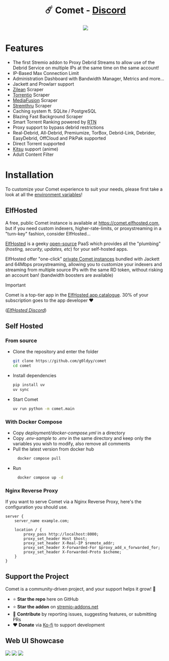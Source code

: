 <h1 align="center" id="title">☄️ Comet - <a href="https://discord.gg/rivenmedia">Discord</a></h1>
<p align="center"><img src="https://socialify.git.ci/g0ldyy/comet/image?description=1&font=Inter&forks=1&language=1&name=1&owner=1&pattern=Solid&stargazers=1&theme=Dark" /></p>

# Features
- The first Stremio addon to Proxy Debrid Streams to allow use of the Debrid Service on multiple IPs at the same time on the same account!
- IP-Based Max Connection Limit
- Administration Dashboard with Bandwidth Manager, Metrics and more...
- Jackett and Prowlarr support
- [Zilean](https://github.com/iPromKnight/zilean) Scraper
- [Torrentio](https://torrentio.strem.fun/) Scraper
- [MediaFusion](https://mediafusion.elfhosted.com/) Scraper
- [Stremthru](https://github.com/MunifTanjim/stremthru/) Scraper
- Caching system ft. SQLite / PostgreSQL
- Blazing Fast Background Scraper
- Smart Torrent Ranking powered by [RTN](https://github.com/dreulavelle/rank-torrent-name)
- Proxy support to bypass debrid restrictions
- Real-Debrid, All-Debrid, Premiumize, TorBox, Debrid-Link, Debrider, EasyDebrid, OffCloud and PikPak supported
- Direct Torrent supported
- [Kitsu](https://kitsu.io/) support (anime)
- Adult Content Filter

# Installation
To customize your Comet experience to suit your needs, please first take a look at all the [environment variables](https://github.com/g0ldyy/comet/blob/main/.env-sample)!

## ElfHosted

A free, public Comet instance is available at https://comet.elfhosted.com, but if you need custom indexers, higher-rate-limits, or proxystreaming in a "turn-key" fashion, consider ElfHosted...

[ElfHosted](https://elfhosted.com) is a geeky [open-source](https://elfhosted.com/open/) PaaS which provides all the "plumbing" (*hosting, security, updates, etc*) for your self-hosted apps.

ElfHosted offer "one-click" [private Comet instances](https://elfhosted.com/app/comet/) bundled with Jackett and 64Mbps proxystreaming, allowing you to customize your indexers and streaming from multiple source IPs with the same RD token, without risking an account ban! (bandwidth boosters are available)

> [!IMPORTANT]
> Comet is a top-tier app in the [ElfHosted app catalogue](https://elfhosted.com/apps/). 30% of your subscription goes to the app developer :heart:

(*[ElfHosted Discord](https://discord.elfhosted.com)*)

## Self Hosted
### From source
- Clone the repository and enter the folder
    ```sh
    git clone https://github.com/g0ldyy/comet
    cd comet
    ```
- Install dependencies
    ```sh
    pip install uv
    uv sync
    ````
- Start Comet
    ```sh
    uv run python -m comet.main
    ````

### With Docker Compose
- Copy *deployment/docker-compose.yml* in a directory
- Copy *.env-sample* to *.env* in the same directory and keep only the variables you wish to modify, also remove all comments
- Pull the latest version from docker hub
    ```sh
      docker compose pull
    ```
- Run
    ```sh
      docker compose up -d
    ```

### Nginx Reverse Proxy
If you want to serve Comet via a Nginx Reverse Proxy, here's the configuration you should use.
```
server {
    server_name example.com;

    location / {
        proxy_pass http://localhost:8000;
        proxy_set_header Host $host;
        proxy_set_header X-Real-IP $remote_addr;
        proxy_set_header X-Forwarded-For $proxy_add_x_forwarded_for;
        proxy_set_header X-Forwarded-Proto $scheme;
    }
}
```

## Support the Project
Comet is a community-driven project, and your support helps it grow! 🚀

- ⭐ **Star the repo** here on GitHub
- ⭐ **Star the addon** on [stremio-addons.net](https://stremio-addons.net/addons/comet)  
- 🐛 **Contribute** by reporting issues, suggesting features, or submitting PRs  
- ❤️ **Donate** via [Ko-fi](https://ko-fi.com/g0ldyy) to support development

## Web UI Showcase
<img src="https://i.imgur.com/7xY5AEi.png" />
<img src="https://i.imgur.com/Dzs4wax.png" />
<img src="https://i.imgur.com/L3RkfO8.jpeg" />
